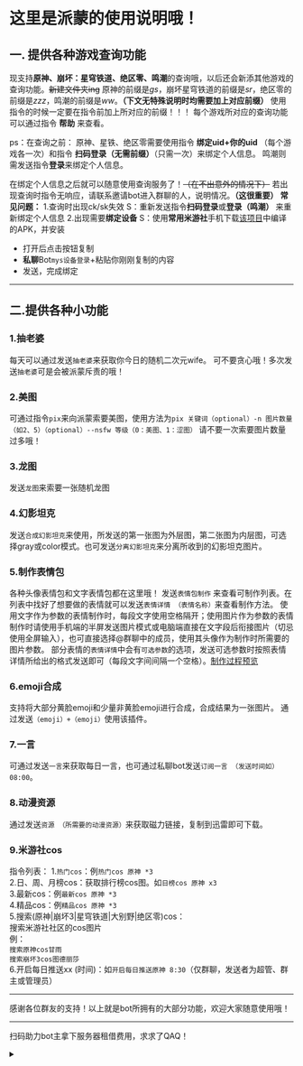 # 这里是派蒙的使用说明哦！

## 一. 提供各种游戏查询功能

现支持**原神、崩坏：星穹铁道、绝区零、鸣潮**的查询哦，以后还会新添其他游戏的查询功能。~~新建文件夹ing~~
原神的前缀是*gs*，崩坏星穹铁道的前缀是*sr*，绝区零的前缀是*zzz*，鸣潮的前缀是*ww*。**（下文无特殊说明时均需要加上对应前缀）**
使用指令的时候一定要在指令前加上所对应的前缀！！！
每个游戏所对应的查询功能可以通过指令 __帮助__ 来查看。

ps：在查询之前：
原神、星铁、绝区零需要使用指令 **绑定uid+你的uid** （每个游戏各一次）和指令 **扫码登录（无需前缀）**（只需一次）来绑定个人信息。
鸣潮则需发送指令**登录**来绑定个人信息。

在绑定个人信息之后就可以随意使用查询服务了！~~（在不出意外的情况下）~~
若出现查询时指令无响应，请联系邀请bot进入群聊的人，说明情况。**（这很重要）**
**常见问题：**
1.查询时出现ck/sk失效
S：重新发送指令**扫码登录**或**登录（鸣潮）** 来重新绑定个人信息
2.出现需要**绑定设备**
S：使用**常用米游社**手机下载[该项目](https://mirror.ghproxy.com/https://raw.githubusercontent.com/forchannot/get_device_info/main/app/build/outputs/apk/debug/app-debug.apk)中编译的APK，并安装

* 打开后点击按钮复制
* **私聊**Bot`mys设备登录`+粘贴你刚刚复制的内容
* 发送，完成绑定

---

## 二.提供各种小功能

### 1.抽老婆

每天可以通过发送`抽老婆`来获取你今日的随机二次元wife。
可不要贪心哦！多次发送`抽老婆`可是会被派蒙斥责的哦！

### 2.美图

可通过指令`pix`来向派蒙索要美图，使用方法为`pix 关键词（optional）-n 图片数量（如2、5）（optional）--nsfw 等级（0：美图、1：涩图）`
请不要一次索要图片数量过多哦！

### 3.龙图

发送`龙图`来索要一张随机龙图

### 4.幻影坦克

发送`合成幻影坦克`来使用，所发送的第一张图为外层图，第二张图为内层图，可选择gray或color模式。也可发送`分离幻影坦克`来分离所收到的幻影坦克图片。

### 5.制作表情包

各种头像表情包和文字表情包都在这里哦！
发送`表情包制作` 来查看可制作列表。在列表中找好了想要做的表情就可以发送`表情详情 （表情名称）`来查看制作方法。
使用文字作为参数的表情制作时，每段文字使用空格隔开；使用图片作为参数的表情制作时请使用手机端的半屏发送图片模式或电脑端直接在文字段后衔接图片（切忌使用全屏输入），也可直接选择@群聊中的成员，使用其头像作为制作时所需要的图片参数。
部分表情的`表情详情`中会有`可选参数`的选项，发送可选参数时按照表情详情所给出的格式发送即可（每段文字间间隔一个空格）。[制作过程预览](https://github.com/qixiabanyi/bot/blob/main/4d33990d3d2fd503c32bf48bae6641d3_720.png)

### 6.emoji合成

支持将大部分黄脸emoji和少量非黄脸emoji进行合成，合成结果为一张图片。
通过发送`（emoji）+（emoji）`使用该插件。

### 7.一言

可通过发送`一言`来获取每日一言，也可通过私聊bot发送`订阅一言 （发送时间如）08:00`。

### 8.动漫资源

通过发送`资源 （所需要的动漫资源）`来获取磁力链接，复制到迅雷即可下载。

### 9.米游社cos

指令列表：
1.`热门cos`：例`热门cos 原神 *3`  
2.日、周、月榜cos：获取排行榜cos图。如`日榜cos 原神 x3`  
3.最新cos：例`最新cos 原神 *3`  
4.精品cos：例`精品cos 原神 *3`  
5.搜索(原神|崩坏3|星穹铁道|大别野|绝区零)cos：  
搜索米游社社区的cos图片  
例：  
`搜索原神cos甘雨`  
`搜索崩坏3cos图德丽莎`  
6.开启每日推送xx (时间)：如`开启每日推送原神 8:30`（仅群聊，发送者为超管、群主或管理员）

---

感谢各位群友的支持！以上就是bot所拥有的大部分功能，欢迎大家随意使用哦！  
***  
扫码助力bot主拿下服务器租借费用，求求了QAQ！<details>
  <summary></summary>
  
  ![fca27dc669429cd5cb195f59b026ae4a](https://github.com/user-attachments/assets/ac08a7c9-887a-4608-b6c0-2b7467ce6cef)

</details>

